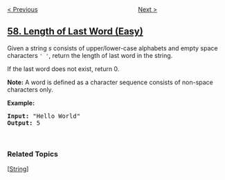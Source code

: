 <!--|This file generated by command(leetcode description); DO NOT EDIT.    |-->
<!--+----------------------------------------------------------------------+-->
<!--|@author    openset <openset.wang@gmail.com>                           |-->
<!--|@link      https://github.com/openset                                 |-->
<!--|@home      https://github.com/tonymontaro/leetcode-hints                        |-->
<!--+----------------------------------------------------------------------+-->

[< Previous](https://github.com/tonymontaro/leetcode-hints/tree/master/problems/insert-interval "Insert Interval")
　　　　　　　　　　　　　　　　
[Next >](https://github.com/tonymontaro/leetcode-hints/tree/master/problems/spiral-matrix-ii "Spiral Matrix II")

## [58. Length of Last Word (Easy)](https://leetcode.com/problems/length-of-last-word "最后一个单词的长度")

<p>Given a string <i>s</i> consists of upper/lower-case alphabets and empty space characters <code>&#39; &#39;</code>, return the length of last word in the string.</p>

<p>If the last word does not exist, return 0.</p>

<p><b>Note:</b> A word is defined as a character sequence consists of non-space characters only.</p>

<p><b>Example:</b></p>

<pre>
<b>Input:</b> &quot;Hello World&quot;
<b>Output:</b> 5
</pre>

<p>&nbsp;</p>

### Related Topics
  [[String](https://github.com/tonymontaro/leetcode-hints/tree/master/tag/string/README.md)]
